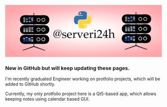 ![alt text](portfolio_tausta2.png)

### New in GitHub but will keep updating these pages.

I'm recently graduated Engineer working on protfolio projects, which will be added to GitHub shortly.

Currently, my only protfolio project here is a Qt5-based app, which allows keeping notes using calendar based GUI. 

<!---
serveri24h/serveri24h is a ✨ special ✨ repository because its `README.md` (this file) appears on your GitHub profile.
You can click the Preview link to take a look at your changes.

bash toimii näin

```bash
pwd
```

--->
